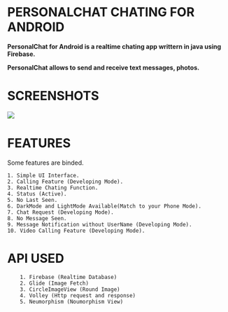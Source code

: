 # PERSONALCHAT CHATING FOR ANDROID

<b>PersonalChat for Android is a realtime chating app writtern in java using Firebase.

PersonalChat allows to send and receive text messages, photos.</b>

# SCREENSHOTS

<img src="img">

# FEATURES

Some features are binded.

    1. Simple UI Interface.
    2. Calling Feature (Developing Mode).
    3. Realtime Chating Function.
    4. Status (Active).
    5. No Last Seen.
    6. DarkMode and LightMode Available(Match to your Phone Mode).
    7. Chat Request (Developing Mode).
    8. No Message Seen.
    9. Message Notification without UserName (Developing Mode).
    10. Video Calling Feature (Developing Mode).

# API USED

        1. Firebase (Realtime Database)
        2. Glide (Image Fetch)
        3. CircleImageView (Round Image)
        4. Volley (Http request and response)
        5. Neumorphism (Noumorphism View)
